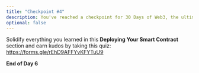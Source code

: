 ```yaml
---
title: "Checkpoint #4"
description: You've reached a checkpoint for 30 Days of Web3, the ultimate online curriculum on full-stsack blockchain development.
optional: false
---
```


Solidify everything you learned in this **Deploying Your Smart Contract** section and earn kudos by taking this quiz: https://forms.gle/rEhD9AFFYvKFYTuU9

**End of Day 6**
